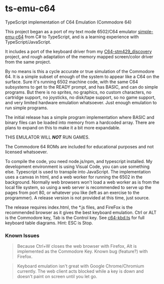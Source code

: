 # ts-emu-c64
TypeScript implementation of C64 Emulation (Commodore 64)

This project began as a port of my text mode 6502/C64 emulator [simple-emu-c64](https://github.com/davervw/simple-emu-c64) from C# to TypeScript, and is a learning experience with TypeScript/JavaScript.

It includes a port of the keyboard driver from my [C64-stm429_discovery](https://os.mbed.com/users/davervw/code/C64-stm429_discovery/) project, and rough adaptation of the memory mapped screen/color driver from the same project.

By no means is this a cycle accurate or true simulation of the Commodore 64.  It is a simple subset of enough of the system to appear like a C64 on the surface.  Sure it's running 6502 machine code, with the same C64 subsystems to get to the READY prompt, and has BASIC, and can do simple programs.  But there is no sprites, no graphics, no custom characters, no cartridge support, no joysticks, no disk/tape support, so no game support, and very limited hardware emulation whatsoever.  Just enough emulation to run simple programs.

The initial release has a simple program implementation where BASIC and binary files can be loaded into memory from a hardcoded array.  There are plans to expand on this to make it a bit more expandable.

THIS EMULATOR WILL ***NOT*** RUN GAMES.

The Commodore 64 ROMs are included for educational purposes and not licensed whatsoever.

To compile the code, you need node.js/npm, and typescript installed.  My development environment is using Visual Code, you can use something else.   Typescript is used to transpile into JavaScript.  The implementation uses a canvas in html, and a web worker for running the 6502 in the background.  Normally web browsers won't load a web worker as is from the local file system, so using a web server is recommended to serve up the pages from port 80, or whatever you like (left as an exercise to the programmer).  A release version is not provided at this time, just source.

The release requires index.html, the *.js files, and FireFox is the recommended browser as it gives the best keyboard emulation.  Ctrl or ALT is the Commodore key, Tab is the Control key.  See [c64-kbd.ts](https://github.com/davervw/ts-emu-c64/blob/master/c64-kbd.ts) for full keyboard table diagrams.  Hint: ESC is Stop.

### Known Issues ###

>Because Ctrl+W closes the web browser with Firefox, Alt is implemented as the Commodore Key.  Known bug (feature?) with Firefox.

>Keyboard emulation isn't great with Google Chrome/Chromium currently.   The web client acts blocked while a key is down and doesn't paint on screen until you let go.
